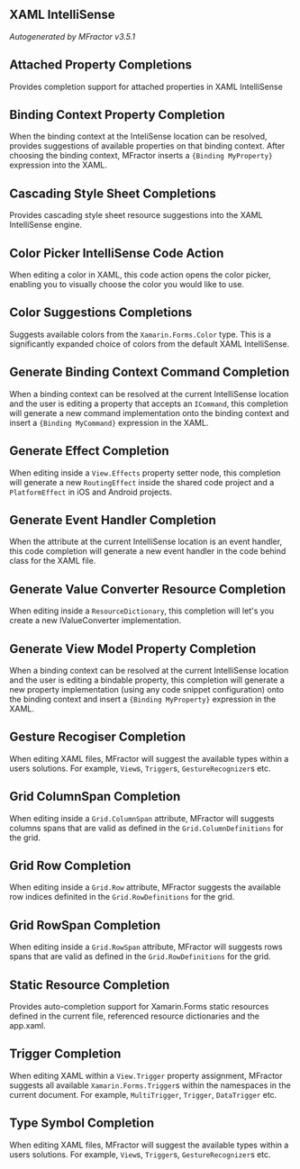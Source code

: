 ## XAML IntelliSense
*Autogenerated by MFractor v3.5.1*
## Attached Property Completions

Provides completion support for attached properties in XAML IntelliSense


## Binding Context Property Completion

When the binding context at the InteliSense location can be resolved, provides suggestions of available properties on that binding context. After choosing the binding context, MFractor inserts a `{Binding MyProperty}` expression into the XAML.


## Cascading Style Sheet Completions

Provides cascading style sheet resource suggestions into the XAML IntelliSense engine.


## Color Picker IntelliSense Code Action

When editing a color in XAML, this code action opens the color picker, enabling you to visually choose the color you would like to use.


## Color Suggestions Completions

Suggests available colors from the `Xamarin.Forms.Color` type. This is a significantly expanded choice of colors from the default XAML IntelliSense.


## Generate Binding Context Command Completion

When a binding context can be resolved at the current IntelliSense location and the user is editing a property that accepts an `ICommand`, this completion will generate a new command implementation onto the binding context and insert a `{Binding MyCommand}` expression in the XAML.


## Generate Effect Completion

When editing inside a `View.Effects` property setter node, this completion will generate a new `RoutingEffect` inside the shared code project and a `PlatformEffect` in iOS and Android projects.


## Generate Event Handler Completion

When the attribute at the current IntelliSense location is an event handler, this code completion will generate a new event handler in the code behind class for the XAML file.


## Generate Value Converter Resource Completion

When editing inside a `ResourceDictionary`, this completion will let's you create a new IValueConverter implementation.


## Generate View Model Property Completion

When a binding context can be resolved at the current IntelliSense location and the user is editing a bindable property, this completion will generate a new property implementation (using any code snippet configuration) onto the binding context and insert a `{Binding MyProperty}` expression in the XAML.


## Gesture Recogiser Completion

When editing XAML files, MFractor will suggest the available types within a users solutions. For example, `View`s, `Trigger`s, `GestureRecognizer`s etc.


## Grid ColumnSpan Completion

When editing inside a `Grid.ColumnSpan` attribute, MFractor will suggests columns spans that are valid as defined in the `Grid.ColumnDefinitions` for the grid.


## Grid Row Completion

When editing inside a `Grid.Row` attribute, MFractor suggests the available row indices definited in the `Grid.RowDefinitions` for the grid.


## Grid RowSpan Completion

When editing inside a `Grid.RowSpan` attribute, MFractor will suggests rows spans that are valid as defined in the `Grid.RowDefinitions` for the grid.


## Static Resource Completion

Provides auto-completion support for Xamarin.Forms static resources defined in the current file, referenced resource dictionaries and the app.xaml.


## Trigger Completion

When editing XAML within a `View.Trigger` property assignment, MFractor suggests all available `Xamarin.Forms.Trigger`s within the namespaces in the current document. For example, `MultiTrigger`, `Trigger`, `DataTrigger` etc.


## Type Symbol Completion

When editing XAML files, MFractor will suggest the available types within a users solutions. For example, `View`s, `Trigger`s, `GestureRecognizer`s etc.


